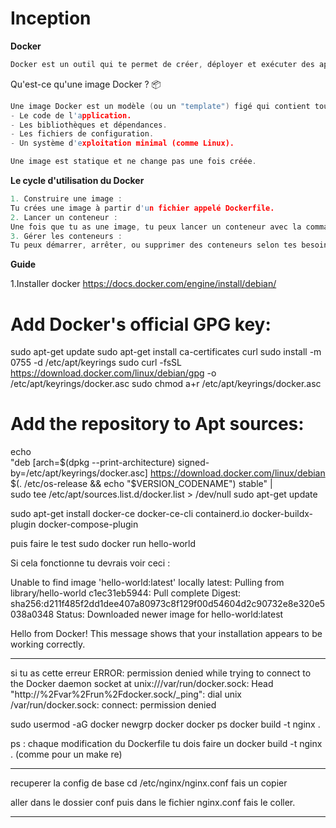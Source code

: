 # Inception

**Docker** 

```cpp
Docker est un outil qui te permet de créer, déployer et exécuter des applications dans des environnements isolés appelés conteneurs. Imagine Docker comme une sorte de boîte hermétique dans laquelle tu mets ton application et tout ce dont elle a besoin pour fonctionner (code source, bibliothèques, dépendances, etc.). Cela permet de s'assurer que ton application fonctionne de la même façon, que ce soit sur ton ordinateur, sur un serveur distant, ou dans le cloud.
```

Qu'est-ce qu'une image Docker ? 📦

```cpp
Une image Docker est un modèle (ou un "template") figé qui contient tout ce dont ton application a besoin pour fonctionner :
- Le code de l'application.
- Les bibliothèques et dépendances.
- Les fichiers de configuration.
- Un système d'exploitation minimal (comme Linux).

Une image est statique et ne change pas une fois créée.
```

**Le cycle d'utilisation du Docker** 

```cpp
1. Construire une image :
Tu crées une image à partir d'un fichier appelé Dockerfile.
2. Lancer un conteneur :
Une fois que tu as une image, tu peux lancer un conteneur avec la commande docker run.
3. Gérer les conteneurs :
Tu peux démarrer, arrêter, ou supprimer des conteneurs selon tes besoins.
```

**Guide**

1.Installer docker 
https://docs.docker.com/engine/install/debian/
# Add Docker's official GPG key:
sudo apt-get update
sudo apt-get install ca-certificates curl
sudo install -m 0755 -d /etc/apt/keyrings
sudo curl -fsSL https://download.docker.com/linux/debian/gpg -o /etc/apt/keyrings/docker.asc
sudo chmod a+r /etc/apt/keyrings/docker.asc

# Add the repository to Apt sources:
echo \
  "deb [arch=$(dpkg --print-architecture) signed-by=/etc/apt/keyrings/docker.asc] https://download.docker.com/linux/debian \
  $(. /etc/os-release && echo "$VERSION_CODENAME") stable" | \
  sudo tee /etc/apt/sources.list.d/docker.list > /dev/null
sudo apt-get update

sudo apt-get install docker-ce docker-ce-cli containerd.io docker-buildx-plugin docker-compose-plugin

puis faire le test
sudo docker run hello-world

Si cela fonctionne tu devrais voir ceci : 

Unable to find image 'hello-world:latest' locally
latest: Pulling from library/hello-world
c1ec31eb5944: Pull complete 
Digest: sha256:d211f485f2dd1dee407a80973c8f129f00d54604d2c90732e8e320e5038a0348
Status: Downloaded newer image for hello-world:latest

Hello from Docker!
This message shows that your installation appears to be working correctly. 

--------------------------------

si tu as cette erreur 
ERROR: permission denied while trying to connect to the Docker daemon socket at unix:///var/run/docker.sock: Head "http://%2Fvar%2Frun%2Fdocker.sock/_ping": dial unix /var/run/docker.sock: connect: permission denied

sudo usermod -aG docker <user>
newgrp docker
docker ps
docker build -t nginx .

ps : chaque modification du Dockerfile tu dois faire un docker build -t nginx .
 (comme pour un make re)

------------
recuperer la config de base 
cd /etc/nginx/nginx.conf
fais un copier

aller dans le dossier conf puis dans le fichier nginx.conf 
fais le coller.

-------------


 
